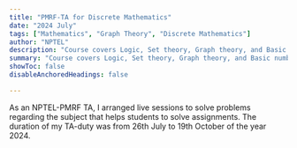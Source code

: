 ```yaml
---
title: "PMRF-TA for Discrete Mathematics"
date: "2024 July"
tags: ["Mathematics", "Graph Theory", "Discrete Mathematics"]
author: "NPTEL"
description: "Course covers Logic, Set theory, Graph theory, and Basic number theory." 
summary: "Course covers Logic, Set theory, Graph theory, and Basic number theory." 
showToc: false
disableAnchoredHeadings: false

---
```

As an NPTEL-PMRF TA, I arranged live sessions to solve problems regarding the subject that helps students to solve assignments. The duration of my TA-duty was from 26th July to 19th October of the year 2024.
